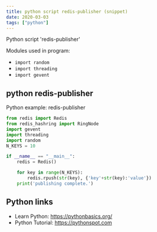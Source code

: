 ```yaml
---
title: python script redis-publisher (snippet)
date: 2020-03-03
tags: ["python"]
---
```

Python script 'redis-publisher'


Modules used in program: 
* `import random`
* `import threading`
* `import gevent`

## python redis-publisher

Python example: redis-publisher

```python
from redis import Redis
from redis_hashring import RingNode
import gevent
import threading
import random
N_KEYS = 10

if __name__ == "__main__":
    redis = Redis()

    for key in range(N_KEYS):
        redis.rpush(str(key), {'key'+str(key):'value'})
    print('publishing complete.')


```

## Python links

- Learn Python: https://pythonbasics.org/
- Python Tutorial: https://pythonspot.com
